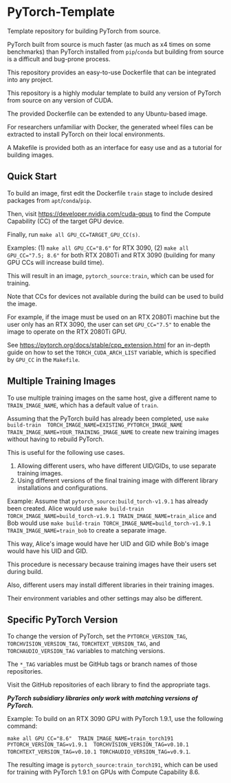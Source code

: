 # PyTorch-Template
Template repository for building PyTorch from source.

PyTorch built from source is much faster (as much as x4 times on some benchmarks) 
than PyTorch installed from `pip`/`conda` but building from source is a 
difficult and bug-prone process.

This repository provides an easy-to-use Dockerfile that can be integrated into any project. 

This repository is a highly modular template to build 
any version of PyTorch from source on any version of CUDA.

The provided Dockerfile can be extended to any Ubuntu-based image.

For researchers unfamiliar with Docker, 
the generated wheel files can be extracted 
to install PyTorch on their local environments.

A Makefile is provided both as an interface for easy use and as 
a tutorial for building images.    

## Quick Start

To build an image, first edit the Dockerfile `train` stage to include 
desired packages from `apt`/`conda`/`pip`.

Then, visit https://developer.nvidia.com/cuda-gpus to find the
Compute Capability (CC) of the target GPU device.

Finally, run `make all GPU_CC=TARGET_GPU_CC(s)`.

Examples: (1) `make all GPU_CC="8.6"` for RTX 3090, 
(2) `make all GPU_CC="7.5; 8.6"` for both RTX 2080Ti and RTX 3090 
(building for many GPU CCs will increase build time).

This will result in an image, `pytorch_source:train`, which can be used for training.

Note that CCs for devices not available during the build can be used to build the image.

For example, if the image must be used on an RTX 2080Ti machine but the user only has an RTX 3090, 
the user can set `GPU_CC="7.5"` to enable the image to operate on the RTX 2080Ti GPU.

See https://pytorch.org/docs/stable/cpp_extension.html 
for an in-depth guide on how to set the `TORCH_CUDA_ARCH_LIST` variable, 
which is specified by `GPU_CC` in the `Makefile`.

## Multiple Training Images

To use multiple training images on the same host, 
give a different name to `TRAIN_IMAGE_NAME`, 
which has a default value of `train`.

Assuming that the PyTorch build has already been completed, use 
`make build-train 
TORCH_IMAGE_NAME=EXISTING_PYTORCH_IMAGE_NAME 
TRAIN_IMAGE_NAME=YOUR_TRAINING_IMAGE_NAME`
to create new training images without having to rebuild PyTorch.

This is useful for the following use cases.
1. Allowing different users, who have different UID/GIDs, 
to use separate training images.
2. Using different versions of the final training image with 
different library installations and configurations.

Example: Assume that `pytorch_source:build_torch-v1.9.1` has already been created.
Alice would use `make build-train TORCH_IMAGE_NAME=build_torch-v1.9.1 TRAIN_IMAGE_NAME=train_alice` and 
Bob would use `make build-train TORCH_IMAGE_NAME=build_torch-v1.9.1 TRAIN_IMAGE_NAME=train_bob` 
to create a separate image. 

This way, Alice's image would have her UID and GID while Bob's image would have his UID and GID.

This procedure is necessary because training images have their users set during build.

Also, different users may install different libraries in their training images.

Their environment variables and other settings may also be different.


## Specific PyTorch Version

To change the version of PyTorch,
set the `PYTORCH_VERSION_TAG`, `TORCHVISION_VERSION_TAG`, 
`TORCHTEXT_VERSION_TAG`, and `TORCHAUDIO_VERSION_TAG` variables
to matching versions.

The `*_TAG` variables must be GitHub tags or branch names of those repositories.

Visit the GitHub repositories of each library to find the appropriate tags.

__*PyTorch subsidiary libraries only work with matching versions of PyTorch.*__

Example: To build on an RTX 3090 GPU with PyTorch 1.9.1, use the following command:

`make all GPU_CC="8.6" 
TRAIN_IMAGE_NAME=train_torch191
PYTORCH_VERSION_TAG=v1.9.1 
TORCHVISION_VERSION_TAG=v0.10.1 
TORCHTEXT_VERSION_TAG=v0.10.1
TORCHAUDIO_VERSION_TAG=v0.9.1`.

The resulting image is `pytorch_source:train_torch191`, 
which can be used for training with PyTorch 1.9.1 on GPUs with Compute Capability 8.6.

